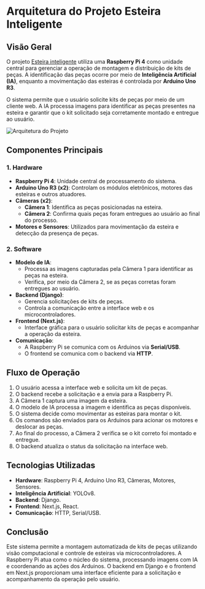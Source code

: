 # Arquitetura do Projeto Esteira Inteligente

## Visão Geral
O projeto [Esteira  inteligente]() utiliza uma **Raspberry Pi 4** como unidade central para gerenciar a operação de montagem e distribuição de kits de peças. A identificação das peças ocorre por meio de **Inteligência Artificial (IA)**, enquanto a movimentação das esteiras é controlada por **Arduino Uno R3**.

O sistema permite que o usuário solicite kits de peças por meio de um cliente web. A IA processa imagens para identificar as peças presentes na esteira e garantir que o kit solicitado seja corretamente montado e entregue ao usuário.

![Arquitetura do Projeto](https://raw.githubusercontent.com/fga-eps-mds/2024.2-Outorga-Antecipada/refs/heads/docs/arquitetura/docs/assets/EI.jpg)

## Componentes Principais

### 1. Hardware
- **Raspberry Pi 4**: Unidade central de processamento do sistema.
- **Arduino Uno R3 (x2)**: Controlam os módulos eletrônicos, motores das esteiras e outros atuadores.
- **Câmeras (x2)**:
  - **Câmera 1**: Identifica as peças posicionadas na esteira.
  - **Câmera 2**: Confirma quais peças foram entregues ao usuário ao final do processo.
- **Motores e Sensores**: Utilizados para movimentação da esteira e detecção da presença de peças.

### 2. Software
- **Modelo de IA**:
  - Processa as imagens capturadas pela Câmera 1 para identificar as peças na esteira.
  - Verifica, por meio da Câmera 2, se as peças corretas foram entregues ao usuário.
- **Backend (Django)**:
  - Gerencia solicitações de kits de peças.
  - Controla a comunicação entre a interface web e os microcontroladores.
- **Frontend (Next.js)**:
  - Interface gráfica para o usuário solicitar kits de peças e acompanhar a operação da esteira.
- **Comunicação**:
  - A Raspberry Pi se comunica com os Arduinos via **Serial/USB**.
  - O frontend se comunica com o backend via **HTTP**.

## Fluxo de Operação
1. O usuário acessa a interface web e solicita um kit de peças.
2. O backend recebe a solicitação e a envia para a Raspberry Pi.
3. A Câmera 1 captura uma imagem da esteira.
4. O modelo de IA processa a imagem e identifica as peças disponíveis.
5. O sistema decide como movimentar as esteiras para montar o kit.
6. Os comandos são enviados para os Arduinos para acionar os motores e deslocar as peças.
7. Ao final do processo, a Câmera 2 verifica se o kit correto foi montado e entregue.
8. O backend atualiza o status da solicitação na interface web.

## Tecnologias Utilizadas
- **Hardware**: Raspberry Pi 4, Arduino Uno R3, Câmeras, Motores, Sensores.
- **Inteligência Artificial**: YOLOv8.
- **Backend**: Django.
- **Frontend**: Next.js, React.
- **Comunicação**: HTTP, Serial/USB.

## 

## Conclusão
Este sistema permite a montagem automatizada de kits de peças utilizando visão computacional e controle de esteiras via microcontroladores. A Raspberry Pi atua como o núcleo do sistema, processando imagens com IA e coordenando as ações dos Arduinos. O backend em Django e o frontend em Next.js proporcionam uma interface eficiente para a solicitação e acompanhamento da operação pelo usuário.
